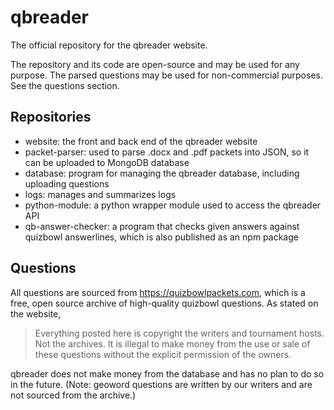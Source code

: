 # qbreader

The official repository for the qbreader website.

The repository and its code are open-source and may be used for any purpose.
The parsed questions may be used for non-commercial purposes.
See the questions section.

## Repositories

- website: the front and back end of the qbreader website
- packet-parser: used to parse .docx and .pdf packets into JSON, so it can be uploaded to MongoDB database
- database: program for managing the qbreader database, including uploading questions
- logs: manages and summarizes logs
- python-module: a python wrapper module used to access the qbreader API
- qb-answer-checker: a program that checks given answers against quizbowl answerlines, which is also published as an npm package

## Questions

All questions are sourced from <https://quizbowlpackets.com>, which is a free, open source archive of high-quality quizbowl questions.
As stated on the website,

> Everything posted here is copyright the writers and tournament hosts. Not the archives. It is illegal to make money from the use or sale of these questions without the explicit permission of the owners.

qbreader does not make money from the database and has no plan to do so in the future. (Note: geoword questions are written by our writers and are not sourced from the archive.)
